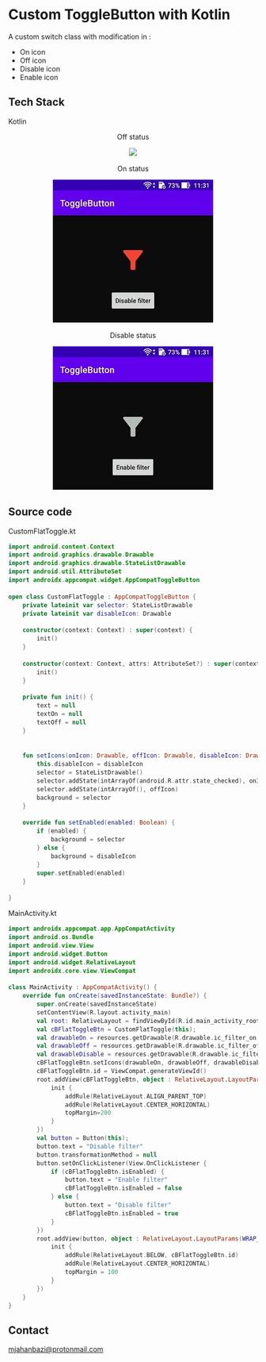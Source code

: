 # Custom ToggleButton with Kotlin
A custom switch class with modification in :
- On icon
- Off icon
- Disable icon
- Enable icon


## Tech Stack
Kotlin

<p align="center">Off status</p>
<p align="center">
  <img src="https://github.com/mahbubejahanbazi/Togcustom_toggle_buttongleButton/blob/main/images/off_status.jpg" />
  
</p>

<p align="center">On status</p>
<p align="center">
  <img src="https://github.com/mahbubejahanbazi/custom_toggle_button/blob/main/images/on_status.jpg" />
</p>

<p align="center">Disable status</p>
<p align="center">
  <img src="https://github.com/mahbubejahanbazi/custom_toggle_button/blob/main/images/disable_status.jpg" />
</p>

## Source code

CustomFlatToggle.kt
```kotlin
import android.content.Context
import android.graphics.drawable.Drawable
import android.graphics.drawable.StateListDrawable
import android.util.AttributeSet
import androidx.appcompat.widget.AppCompatToggleButton

open class CustomFlatToggle : AppCompatToggleButton {
    private lateinit var selector: StateListDrawable
    private lateinit var disableIcon: Drawable

    constructor(context: Context) : super(context) {
        init()
    }

    constructor(context: Context, attrs: AttributeSet?) : super(context, attrs) {
        init()
    }

    private fun init() {
        text = null
        textOn = null
        textOff = null
    }


    fun setIcons(onIcon: Drawable, offIcon: Drawable, disableIcon: Drawable) {
        this.disableIcon = disableIcon
        selector = StateListDrawable()
        selector.addState(intArrayOf(android.R.attr.state_checked), onIcon)
        selector.addState(intArrayOf(), offIcon)
        background = selector
    }

    override fun setEnabled(enabled: Boolean) {
        if (enabled) {
            background = selector
        } else {
            background = disableIcon
        }
        super.setEnabled(enabled)
    }

}
```

MainActivity.kt
```kotlin
import androidx.appcompat.app.AppCompatActivity
import android.os.Bundle
import android.view.View
import android.widget.Button
import android.widget.RelativeLayout
import androidx.core.view.ViewCompat

class MainActivity : AppCompatActivity() {
    override fun onCreate(savedInstanceState: Bundle?) {
        super.onCreate(savedInstanceState)
        setContentView(R.layout.activity_main)
        val root: RelativeLayout = findViewById(R.id.main_activity_root);
        val cBFlatToggleBtn = CustomFlatToggle(this);
        val drawableOn = resources.getDrawable(R.drawable.ic_filter_on, null)
        val drawableOff = resources.getDrawable(R.drawable.ic_filter_off, null)
        val drawableDisable = resources.getDrawable(R.drawable.ic_filter_disable, null)
        cBFlatToggleBtn.setIcons(drawableOn, drawableOff, drawableDisable)
        cBFlatToggleBtn.id = ViewCompat.generateViewId()
        root.addView(cBFlatToggleBtn, object : RelativeLayout.LayoutParams(200, 200) {
            init {
                addRule(RelativeLayout.ALIGN_PARENT_TOP)
                addRule(RelativeLayout.CENTER_HORIZONTAL)
                topMargin=200
            }
        })
        val button = Button(this);
        button.text = "Disable filter"
        button.transformationMethod = null
        button.setOnClickListener(View.OnClickListener {
            if (cBFlatToggleBtn.isEnabled) {
                button.text = "Enable filter"
                cBFlatToggleBtn.isEnabled = false
            } else {
                button.text = "Disable filter"
                cBFlatToggleBtn.isEnabled = true
            }
        })
        root.addView(button, object : RelativeLayout.LayoutParams(WRAP_CONTENT, WRAP_CONTENT) {
            init {
                addRule(RelativeLayout.BELOW, cBFlatToggleBtn.id)
                addRule(RelativeLayout.CENTER_HORIZONTAL)
                topMargin = 100
            }
        })
    }
}
```


## Contact

mjahanbazi@protonmail.com
